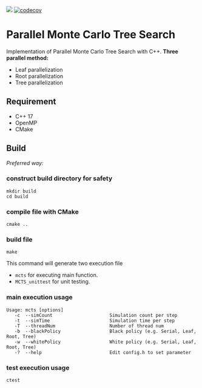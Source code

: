 ![](https://github.com/CyCTW/PP-Final_Project/workflows/ParallelMCTS/badge.svg)
[![codecov](https://codecov.io/gh/CyCTW/Parallel-MCTS/branch/master/graph/badge.svg?token=LPORRSHSZT)](https://codecov.io/gh/CyCTW/Parallel-MCTS)

# Parallel Monte Carlo Tree Search
Implementation of Parallel Monte Carlo Tree Search with C++.
**Three parallel method:**
- Leaf parallelization
- Root parallelization
- Tree parallelization

## Requirement
- C++ 17
- OpenMP
- CMake

## Build
*Preferred way:*
### construct build directory for safety
```
mkdir build
cd build
```
### compile file with CMake
```
cmake ..
```
### build file
```
make
```
This command will generate two execution file 
- `mcts` for executing main function.
- `MCTS_unittest` for unit testing.
### main execution usage
```
Usage: mcts [options]
   -c  --simCount                     Simulation count per step
   -t  --simTime                      Simulation time per step
   -T  --threadNum                    Number of thread num
   -b  --blackPolicy                  Black policy (e.g. Serial, Leaf, Root, Tree)
   -w  --whitePolicy                  White policy (e.g. Serial, Leaf, Root, Tree)
   -?  --help                         Edit config.h to set parameter
```
### test execution usage
```
ctest
```
